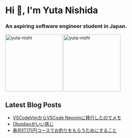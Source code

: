 <h1 align="left">Hi 👋, I'm Yuta Nishida</h1>
<h3 align="left">An aspiring software engineer student in Japan.</h3>



<p><img align="left" height="180px" src="https://github-readme-stats.vercel.app/api/top-langs?username=yuta-nishi&show_icons=true&locale=en&layout=compact&theme=onedark&count_private=true" alt="yuta-nishi" /></p>

<p><img align="center" height="180px" src="https://github-readme-stats.vercel.app/api?username=yuta-nishi&show_icons=true&locale=en&theme=onedark&count_private=true" alt="yuta-nishi" /></p>

## Latest Blog Posts
<!-- BLOG-POST-LIST:START -->
- [VSCodeVimからVSCode Neovimに移行したのでメモ](https://zenn.dev/kakifl/articles/vscode-vim-to-neovim)
- [Obsidianがいい感じ](https://zenn.dev/kakifl/articles/obsidian-is-good)
- [寿司打1万円コースでお釣りをもらうためにすること](https://zenn.dev/kakifl/articles/touch-typing)
<!-- BLOG-POST-LIST:END -->
